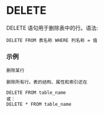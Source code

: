 DELETE
===

DELETE 语句用于删除表中的行。语法:

```
DELETE FROM 表名称 WHERE 列名称 = 值
```

### 示例

```
删除某行

删除所有行。表的结构、属性和索引还在

DELETE FROM table_name
或：
DELETE * FROM table_name
```
